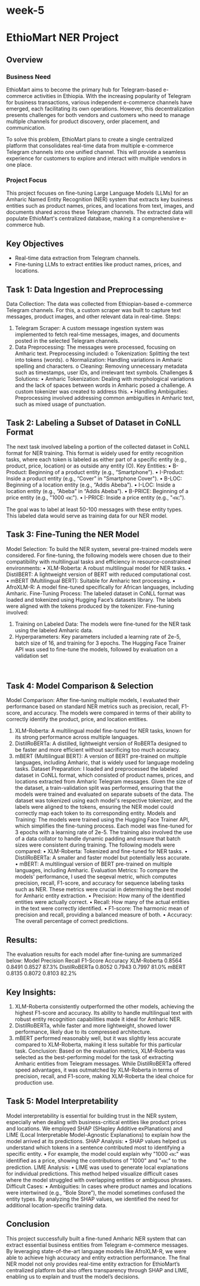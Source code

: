 # week-5
# EthioMart NER Project

## Overview

### Business Need

EthioMart aims to become the primary hub for Telegram-based e-commerce activities in Ethiopia. With the increasing popularity of Telegram for business transactions, various independent e-commerce channels have emerged, each facilitating its own operations. However, this decentralization presents challenges for both vendors and customers who need to manage multiple channels for product discovery, order placement, and communication.

To solve this problem, EthioMart plans to create a single centralized platform that consolidates real-time data from multiple e-commerce Telegram channels into one unified channel. This will provide a seamless experience for customers to explore and interact with multiple vendors in one place.

### Project Focus

This project focuses on fine-tuning Large Language Models (LLMs) for an Amharic Named Entity Recognition (NER) system that extracts key business entities such as product names, prices, and locations from text, images, and documents shared across these Telegram channels. The extracted data will populate EthioMart's centralized database, making it a comprehensive e-commerce hub.

## Key Objectives

- Real-time data extraction from Telegram channels.
- Fine-tuning LLMs to extract entities like product names, prices, and locations.


## Task 1: Data Ingestion and Preprocessing
Data Collection:
The data was collected from Ethiopian-based e-commerce Telegram channels. For this, a custom scraper was built to capture text messages, product images, and other relevant data in real-time.
Steps:
1.	Telegram Scraper: A custom message ingestion system was implemented to fetch real-time messages, images, and documents posted in the selected Telegram channels.
2.	Data Preprocessing: The messages were processed, focusing on Amharic text. Preprocessing included:
o	Tokenization: Splitting the text into tokens (words).
o	Normalization: Handling variations in Amharic spelling and characters.
o	Cleaning: Removing unnecessary metadata such as timestamps, user IDs, and irrelevant text symbols.
Challenges & Solutions:
•	Amharic Tokenization: Dealing with morphological variations and the lack of spaces between words in Amharic posed a challenge. A custom tokenizer was created to address this.
•	Handling Ambiguities: Preprocessing involved addressing common ambiguities in Amharic text, such as mixed usage of punctuation.
 
## Task 2: Labeling a Subset of Dataset in CoNLL Format
The next task involved labeling a portion of the collected dataset in CoNLL format for NER training. This format is widely used for entity recognition tasks, where each token is labeled as either part of a specific entity (e.g., product, price, location) or as outside any entity (O).
Key Entities:
•	B-Product: Beginning of a product entity (e.g., “Smartphone”).
•	I-Product: Inside a product entity (e.g., “Cover” in "Smartphone Cover").
•	B-LOC: Beginning of a location entity (e.g., “Addis Abeba”).
•	I-LOC: Inside a location entity (e.g., “Abeba” in “Addis Abeba”).
•	B-PRICE: Beginning of a price entity (e.g., "1000 ብር").
•	I-PRICE: Inside a price entity (e.g., "ብር").


The goal was to label at least 50-100 messages with these entity types. This labeled data would serve as training data for our NER model.
 
## Task 3: Fine-Tuning the NER Model
Model Selection:
To build the NER system, several pre-trained models were considered. For fine-tuning, the following models were chosen due to their compatibility with multilingual tasks and efficiency in resource-constrained environments:
•	XLM-Roberta: A robust multilingual model for NER tasks.
•	DistilBERT: A lightweight version of BERT with reduced computational cost.
•	mBERT (Multilingual BERT): Suitable for Amharic text processing.
•	AfroXLM-R: A model fine-tuned specifically for African languages, including Amharic.
Fine-Tuning Process:
The labeled dataset in CoNLL format was loaded and tokenized using Hugging Face’s datasets library. The labels were aligned with the tokens produced by the tokenizer. Fine-tuning involved:
1.	Training on Labeled Data: The models were fine-tuned for the NER task using the labeled Amharic data.
2.	Hyperparameters: Key parameters included a learning rate of 2e-5, batch size of 16, and training for 3 epochs.
The Hugging Face Trainer API was used to fine-tune the models, followed by evaluation on a validation set

 
## Task 4: Model Comparison & Selection
Model Comparison:
After fine-tuning multiple models, I evaluated their performance based on standard NER metrics such as precision, recall, F1-score, and accuracy. The models were compared in terms of their ability to correctly identify the product, price, and location entities.
1.	XLM-Roberta: A multilingual model fine-tuned for NER tasks, known for its strong performance across multiple languages.
2.	DistilRoBERTa: A distilled, lightweight version of RoBERTa designed to be faster and more efficient without sacrificing too much accuracy.
3.	mBERT (Multilingual BERT): A version of BERT pre-trained on multiple languages, including Amharic, that is widely used for language modeling tasks.
Dataset Preparation:
I loaded and preprocessed the labeled dataset in CoNLL format, which consisted of product names, prices, and locations extracted from Amharic Telegram messages. Given the size of the dataset, a train-validation split was performed, ensuring that the models were trained and evaluated on separate subsets of the data.
The dataset was tokenized using each model's respective tokenizer, and the labels were aligned to the tokens, ensuring the NER model could correctly map each token to its corresponding entity.
Models and Training:
The models were trained using the Hugging Face Trainer API, which simplifies the fine-tuning process. Each model was fine-tuned for 3 epochs with a learning rate of 2e-5. The training also involved the use of a data collator to handle dynamic padding and ensure that batch sizes were consistent during training.
The following models were compared:
•	XLM-Roberta: Tokenized and fine-tuned for NER tasks.
•	DistilRoBERTa: A smaller and faster model but potentially less accurate.
•	mBERT: A multilingual version of BERT pre-trained on multiple languages, including Amharic.
Evaluation Metrics:
To compare the models' performance, I used the seqeval metric, which computes precision, recall, F1-score, and accuracy for sequence labeling tasks such as NER. These metrics were crucial in determining the best model for Amharic entity extraction.
•	Precision: How many of the identified entities were actually correct.
•	Recall: How many of the actual entities in the text were correctly identified.
•	F1-score: The harmonic mean of precision and recall, providing a balanced measure of both.
•	Accuracy: The overall percentage of correct predictions.
## Results:
The evaluation results for each model after fine-tuning are summarized below:
Model	Precision	Recall	F1-Score	Accuracy
XLM-Roberta	0.8564	0.8491	0.8527	87.3%
DistilRoBERTa	0.8052	0.7943	0.7997	81.0%
mBERT	0.8135	0.8072	0.8103	82.2%
## Key Insights:
1.	XLM-Roberta consistently outperformed the other models, achieving the highest F1-score and accuracy. Its ability to handle multilingual text with robust entity recognition capabilities made it ideal for Amharic NER.
2.	DistilRoBERTa, while faster and more lightweight, showed lower performance, likely due to its compressed architecture.
3.	mBERT performed reasonably well, but it was slightly less accurate compared to XLM-Roberta, making it less suitable for this particular task.
Conclusion:
Based on the evaluation metrics, XLM-Roberta was selected as the best-performing model for the task of extracting Amharic entities from Telegram messages. While DistilRoBERTa offered speed advantages, it was outmatched by XLM-Roberta in terms of precision, recall, and F1-score, making XLM-Roberta the ideal choice for production use.
 
## Task 5: Model Interpretability
Model interpretability is essential for building trust in the NER system, especially when dealing with business-critical entities like product prices and locations. We employed SHAP (SHapley Additive exPlanations) and LIME (Local Interpretable Model-Agnostic Explanations) to explain how the model arrived at its predictions.
SHAP Analysis:
•	SHAP values helped us understand which tokens in a sentence contributed most to identifying a specific entity.
•	For example, the model could explain why "1000 ብር" was identified as a price, showing the contributions of "1000" and "ብር" to the prediction.
LIME Analysis:
•	LIME was used to generate local explanations for individual predictions. This method helped visualize difficult cases where the model struggled with overlapping entities or ambiguous phrases.
Difficult Cases:
•	Ambiguities: In cases where product names and locations were intertwined (e.g., “Bole Store”), the model sometimes confused the entity types. By analyzing the SHAP values, we identified the need for additional location-specific training data.
 
## Conclusion
This project successfully built a fine-tuned Amharic NER system that can extract essential business entities from Telegram e-commerce messages. By leveraging state-of-the-art language models like AfroXLM-R, we were able to achieve high accuracy and entity extraction performance.
The final NER model not only provides real-time entity extraction for EthioMart’s centralized platform but also offers transparency through SHAP and LIME, enabling us to explain and trust the model’s decisions.
